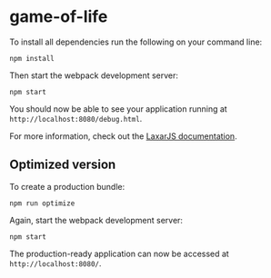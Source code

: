 # game-of-life

> 

To install all dependencies run the following on your command line:

```console
npm install
```

Then start the webpack development server:

```console
npm start
```

You should now be able to see your application running at `http://localhost:8080/debug.html`.

For more information, check out the [LaxarJS documentation](https://laxarjs.org/docs/laxar-v2-latest/).


## Optimized version

To create a production bundle:

```console
npm run optimize
```

Again, start the webpack development server:

```console
npm start
```

The production-ready application can now be accessed at `http://localhost:8080/`.

